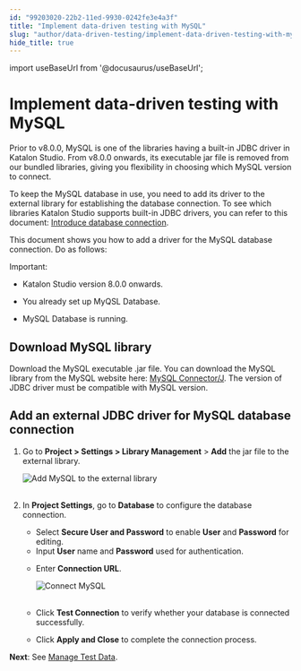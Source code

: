 ```yaml
---
id: "99203020-22b2-11ed-9930-0242fe3e4a3f"
title: "Implement data-driven testing with MySQL"
slug: "author/data-driven-testing/implement-data-driven-testing-with-mysql"
hide_title: true
---
```

import useBaseUrl from '@docusaurus/useBaseUrl';


# <a id="id" class="anchor_top_offset"/><a id="ariaid-title1" class="anchor_top_offset"/>Implement data-driven testing with MySQL

<p xmlns="http://www.w3.org/1999/xhtml" className="p">Prior to v8.0.0, MySQL is one of the libraries having a built-in   JDBC driver in Katalon Studio. From v8.0.0 onwards, its executable   jar file is removed from our bundled libraries, giving you   flexibility in choosing which MySQL version to connect.</p> 
<p xmlns="http://www.w3.org/1999/xhtml" className="p">To keep the MySQL database in use, you need to add its driver to   the external library for establishing the database connection. To   see which libraries Katalon Studio supports built-in JDBC drivers,   you can refer to this document: <a className="xref" href="/author/data-driven-testing/set-up-database-connection-for-data-driven-testing-in-katalon-studio#id_1">Introduce     database connection</a>.</p> 
<p xmlns="http://www.w3.org/1999/xhtml" className="p">This document shows you how to add a driver for the MySQL   database connection. Do as follows:</p> 
<div xmlns="http://www.w3.org/1999/xhtml" className="note important note_important"><span className="note__title">Important:</span> 
  <div className="p"> <ul className="ul"><li className="li"><p className="p">Katalon Studio version 8.0.0 onwards. </p></li><li className="li"><p className="p">You
          already set up MyQSL Database.</p></li><li className="li"><p className="p">MySQL Database is running.</p></li></ul></div></div>
    

## <a id="id_1" class="anchor_top_offset"/>Download MySQL library

    
      
<p xmlns="http://www.w3.org/1999/xhtml" className="p">Download the MySQL executable .jar file. You can download the   MySQL library from the MySQL website here: <a className="xref j-external-link" href="https://dev.mysql.com/downloads/connector/j/" target="_blank">MySQL     Connector/J</a>. The version of JDBC driver must be compatible with   MySQL version.</p> 
    
  

## <a id="id_2" class="anchor_top_offset"/>Add an external JDBC driver for MySQL database connection

<ol xmlns="http://www.w3.org/1999/xhtml" className="ol"><li className="li">     <p className="p">Go to <strong className="ph b">Project &gt; Settings &gt; Library Management</strong> &gt; <strong className="ph b">Add</strong> the jar file to the external library.</p>     <p className="p"> <img className="image" src={useBaseUrl("https://github.com/katalon-studio/docs-images/raw/master/katalon-studio/how-to-guides/configure_mysql/KS-MYSQL-Add-MySQL-library.png")} alt="Add MySQL to the external library" /><br /><br />     </p>   </li><li className="li">     <p className="p">In <strong className="ph b">Project Settings</strong>, go to <strong className="ph b">Database</strong> to configure the database connection.</p>     <ul className="ul"><li className="li">Select <strong className="ph b">Secure User and Password</strong> to enable <strong className="ph b">User</strong> and <strong className="ph b">Password</strong> for editing.</li><li className="li">Input <strong className="ph b">User</strong> name and <strong className="ph b">Password</strong> used for authentication.</li><li className="li">         <p className="p">Enter <strong className="ph b">Connection URL</strong>.</p>         <p className="p"> <img className="image" src={useBaseUrl("https://github.com/katalon-studio/docs-images/raw/master/katalon-studio/how-to-guides/configure_mysql/KS-MYSQL-Connect-MySQL.png")} alt="Connect MySQL" /><br /><br />         </p>       </li><li className="li">         <p className="p">Click <strong className="ph b">Test Connection</strong> to verify whether your database is connected successfully.</p>       </li><li className="li">Click <strong className="ph b">Apply and Close</strong> to complete the connection process.</li></ul>   </li></ol> 
<p xmlns="http://www.w3.org/1999/xhtml" className="p"> <strong className="ph b">Next</strong>: See <a className="xref" href="/author/data-driven-testing/manage-test-data">Manage Test Data</a>.</p> 

